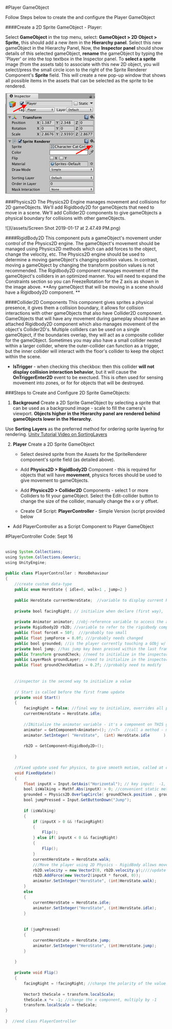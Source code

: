 #Player GameObject

Follow Steps below to create the and configure the Player GameObject

####Create a 2D Sprite GameObject - Player:

Select **GameObject** in the top menu, select: **GameObject &gt; 2D Object &gt; Sprite,** this should add a new item in the **Hierarchy panel**.  Select this new gameObject in the Hierarchy Panel,  Now, the **Inspector panel** should show details of this selected gameObject, **rename** the gameObject by typing the 'Player' or  into the top textbox in the Inspector panel. To **select a sprite** image \(from the assets tab\) to associate with this new 2D object, you will select/press the small circle icon to the right of the Sprite Renderer Component's **Sprite** field. This will create a new pop-up window that shows all possible items in the assets that can be selected as the sprite to be rendered.  

![](/assets/SelectSpriteImg.png)

###Physics2D
The Physics2D Engine manages movement and collisions for 2D gameObjects.  We'll add Rigidbody2D for gameObjects that need to move in a scene.  We'll add Collider2D components to give gameObjects a physical boundary for collisions with other gameObjects.

![](/assets/Screen Shot 2019-01-17 at 2.47.49 PM.png)

####RigidBody2D
This component puts a gameObject's movement under control of the Physics2D engine.  The gameObject's movement should be managed using Physics2D methods which can add forces to the object, change the velocity, etc.  The Physics2D engine should be used to determine a moving gameObject's changing position values. In contrast, moving a gameObject by changing the transform position values is not recommended.  The Rigidbody2D component manages movement of the gameObject's colliders in an optimized manner. You will need to expand the Constraints section so you can FreezeRotation for the Z axis as shown in the image above.
**Any gameObject that will be moving in a scene should have a Rigidbody2D component. **

####Collider2D Components
This component gives sprites a physical presence, it gives them a collision boundary, it allows for collision interactions with other gameObjects that also have Collider2D component.  GameObjects that will have any movement during gameplay should have an attached Rigidbody2D component which also manages movement of the object's Collider2D's.  Multiple colliders can be used on a single gameObject, if the boundaries overlap, they will act as a composite collider for the gameObject.  Sometimes you may also have a small collider nested within a larger collider, where the outer-collider can function as a trigger, but the inner collider will interact with the floor's collider to keep the object within the scene.

* **IsTrigger** - when checking this checkbox: then this collider **will not display collision interaction behavior**, but it will cause the **OnTriggerEnter2D** event to be exectued. This is often used for sensing movement into zones, or for for objects that will be destroyed.   

###Steps to Create and Configure 2D Sprite GameObjects:

1. **Background** Create a 2D Sprite GameObject by selecting a sprite that can be used as a background image - scale to fill the camera's viewport. **Objects higher in the Hierarchy panel are rendered behind gameObjects lower in the Hierarchy.** 

Use **Sorting Layers** as the preferred method for ordering sprite layering for rendering. [Unity Tutorial Video on SortingLayers](https://unity3d.com/learn/tutorials/topics/2d-game-creation/sorting-layers)

2. **Player** Create a 2D Sprite GameObject
    * Select desired sprite from the Assets for the SpriteRenderer component's sprite field (as detailed above).
    * Add **Physics2D &gt; RigidBody2D** Component - this is required for objects that will have **movement**, physics forces should be used to give movement to gameObjects.
    
    * Add **Physics2D &gt; Collider2D** Components - select 1 or more Colliders to fit your gameObject.  Select the Edit-collider button to change the size of the collider, manually change the x or y offset.
   
   - Create C\# Script:  **PlayerController** - Simple Version \(script provided below
   
  - Add PlayerController as a Script Component to Player GameObject  
  
  
  #PlayerController Code: Sept 16
  


```java

using System.Collections;
using System.Collections.Generic;
using UnityEngine;

public class PlayerController : MonoBehaviour
{
    //create custom data-type
    public enum HeroState { idle=0, walk=1 , jump=2 }

    public HeroState currentHeroState;  //variable to display current HeroState in inspector

    private bool facingRight; // initialize when declare (first way),  false by default

    private Animator animator; //obj-reference variable to access the animator component on this gameObject
    private Rigidbody2D rb2D; //variable to refer to the rigidbody component on this GObj
    public float forceX = 50f;  ///probably too small
    public float jumpForce = 8.0f; ///probably needs changed
    public bool grounded; //is the player currently touching a GObj w/ layer Ground
    private bool jump; //has jump key been pressed within the last frame
    public Transform groundCheck; //need to initialize in the inspector!!!!!!!!!!!!!!
    public LayerMask groundLayer; //need to initialize in the inspector
    public float groundCheckRadius = 0.2f; //probably need to modify


    //inspector is the second way to initialize a value

    // Start is called before the first frame update
    private void Start()
    {
        facingRight = false; //final way to initialize, overrides all prior settings
        currentHeroState = HeroState.idle;

        //INitialize the animator variable - it's a component on THIS gameObject
        animator = GetComponent<Animator>(); //<T>  //call a method - make connection to component on gameObject in Unity scene
        animator.SetInteger( "HeroState",  (int) HeroState.idle      );

        rb2D = GetComponent<Rigidbody2D>();

    }

    //Fixed update used for physics, to give smooth motion, called at consistent time increments
    void FixedUpdate()
    {
        float inputX = Input.GetAxis("Horizontal"); // key input:  -1, 0, 1
        bool isWalking = Mathf.Abs(inputX) > 0; //convenient static method
        grounded = Physics2D.OverlapCircle( groundCheck.position , groundCheckRadius,groundLayer );
        bool jumpPressed = Input.GetButtonDown("Jump");

        if (isWalking)
        {
            if (inputX > 0 && !facingRight)
            {
                Flip();
            } else if( inputX < 0 && facingRight)
            {
                Flip();
            }
            currentHeroState = HeroState.walk;
            ///Move the player using 2D Physics - RigidBody allows movement
            rb2D.velocity = new Vector2(0, rb2D.velocity.y);////update his velocity, zero out x velocity 
            rb2D.AddForce(new Vector2(inputX * forceX, 0));
            animator.SetInteger("HeroState", (int)HeroState.walk);
        }
        else
        {
            currentHeroState = HeroState.idle;
            animator.SetInteger("HeroState", (int)HeroState.idle);
        }


        if (jumpPressed)
        {
            currentHeroState = HeroState.jump;
            animator.SetInteger("HeroState", (int)HeroState.jump);
        }

    }

    private void Flip()
    {
        facingRight = !facingRight; //change the polarity of the value

        Vector3 theScale = transform.localScale;
        theScale.x *= -1; //change the x component, multiply by -1
        transform.localScale = theScale;
}

}  //end class PlayerController


```


